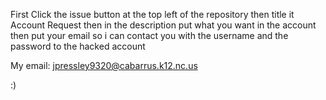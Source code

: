 First Click the issue button at the top left of the repository 
then title it Account Request
then in the description put what you want in the account
then put your email so i can contact you with the username and the password to the hacked account 


My email: jpressley9320@cabarrus.k12.nc.us

:)
